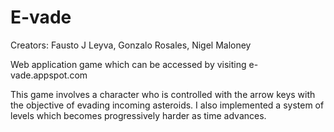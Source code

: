 # E-vade
Creators: Fausto J Leyva, Gonzalo Rosales, Nigel Maloney

Web application game which can be accessed by visiting e-vade.appspot.com

This game involves a character who is controlled with the arrow keys with the objective of evading incoming asteroids. I also implemented a system of levels which becomes progressively harder as time advances.
